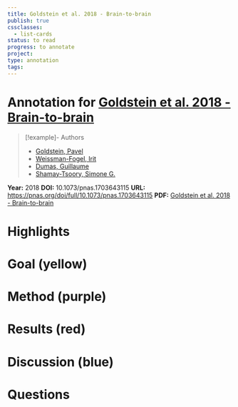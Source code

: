```yaml
---
title: Goldstein et al. 2018 - Brain-to-brain
publish: true
cssclasses:
  - list-cards
status: to read
progress: to annotate
project:
type: annotation
tags:
---
```

# Annotation for [Goldstein et al. 2018 - Brain-to-brain](Papers/References/Goldstein%20et%20al.%202018%20-%20Brain-to-brain)

> [!example]- Authors
> - [Goldstein, Pavel](Papers/People/Goldstein%20Pavel)
> - [Weissman-Fogel, Irit](Papers/People/Weissman-Fogel%20Irit)
> - [Dumas, Guillaume](Papers/People/Dumas%20Guillaume)
> - [Shamay-Tsoory, Simone G.](Papers/People/Shamay-Tsoory%20Simone%20G.)

**Year:** 2018
**DOI:** 10.1073/pnas.1703643115
**URL:** https://pnas.org/doi/full/10.1073/pnas.1703643115
**PDF:** [Goldstein et al. 2018 - Brain-to-brain](Papers/PDFs/Goldstein%20et%20al.%202018%20-%20Brain-to-brain%20coupling%20during%20handholding%20is%20associated%20with%20pain%20reduction.pdf)

# Highlights


# Goal (yellow)


# Method (purple)


# Results (red)


# Discussion (blue)


# Questions

